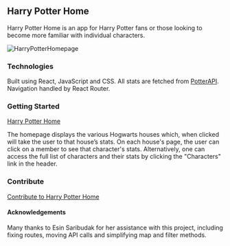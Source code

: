## Harry Potter Home

Harry Potter Home is an app for Harry Potter fans or those looking to become more familiar with individual characters.

![HarryPotterHomepage](https://user-images.githubusercontent.com/57021062/73469725-748a0800-434c-11ea-9524-d534259240fd.png)

### Technologies

Built using React, JavaScript and CSS. All stats are fetched from [PotterAPI](https://potterapi.com/). Navigation handled by React Router.

### Getting Started

[Harry Potter Home](https://harrypotterapp.herokuapp.com/)

The homepage displays the various Hogwarts houses which, when clicked will take the user to that house’s stats. On each house's page, the user can click on a member to see that character's stats. Alternatively, one can access the full list of characters and their stats by clicking the "Characters" link in the header.

### Contribute

[Contribute to Harry Potter Home](https://github.com/jnlsings/Harry-Potter-App)

#### Acknowledgements

Many thanks to Esin Saribudak for her assistance with this project, including fixing routes, moving API calls and simplifying map and filter methods.
